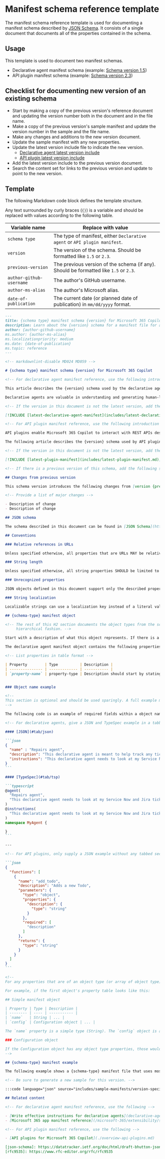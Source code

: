 # Manifest schema reference template

The manifest schema reference template is used for documenting a manifest schema described by [JSON Schema](https://json-schema.org/). It consists of a single document that documents all of the properties contained in the schema.

## Usage

This template is used to document two manifest schemas.

- Declarative agent manifest schema (example: [Schema version 1.5](/docs/declarative-agent-manifest-1.5.md))
- API plugin manifest schema (example: [Schema version 2.3](/docs/api-plugin-manifest-2.3.md))

## Checklist for documenting new version of an existing schema

- Start by making a copy of the previous version's reference document and updating the version number both in the document and in the file name.
- Make a copy of the previous version's sample manifest and update the version number in the sample and the file name.
- Make any changes and additions to the new version document.
- Update the sample manifest with any new properties.
- Update the latest version include file to indicate the new version.
  - [Declarative agent latest version include](/docs/includes/latest-declarative-agent-manifest.md)
  - [API plugin latest version include](/docs/includes/latest-plugin-manifest.md)
- Add the latest version include to the previous version document.
- Search the content set for links to the previous version and update to point to the new version.

## Template

The following Markdown code block defines the template structure.

Any text surrounded by curly braces (`{}`) is a variable and should be replaced with values according to the following table.

| Variable name | Replace with value |
| ------------- | ------------------ |
| `schema type` | The type of manifest, either `Declarative agent` or `API plugin manifest`. |
| `version`     | The version of the schema. Should be formatted like `1.5` or `2.3`. |
| `previous-version`     | The previous version of the schema (if any). Should be formatted like `1.5` or `2.3`. |
| `author-github-username` | The author's GitHub username. |
| `author-ms-alias` | The author's Microsoft alias. |
| `date-of-publication` | The current date (or planned date of publication) in `mm/dd/yyyy` format. |

~~~md
---
title: {schema type} manifest schema {version} for Microsoft 365 Copilot
description: Learn about the {version} schema for a manifest file for a {schema type} in Microsoft 365 Copilot.
author: {author-github-username}
ms.author: {author-ms-alias}
ms.localizationpriority: medium
ms.date: {date-of-publication}
ms.topic: reference
---

<!-- markdownlint-disable MD024 MD059 -->

# {schema type} manifest schema {version} for Microsoft 365 Copilot

<!-- For declarative agent manifest reference, use the following introduction -->

This article describes the {version} schema used by the declarative agent manifest. The manifest is a machine-readable document that provides a Large Language Model (LLM) with the necessary instructions, knowledge, and actions to specialize in addressing a select set of user problems. Declarative agent manifests are referenced by the Microsoft 365 app manifest inside an [app package](agents-are-apps.md#app-package). For details, see the [Microsoft 365 app manifest reference](/microsoft-365/extensibility/schema/declarative-agent-ref).

Declarative agents are valuable in understanding and generating human-like text, making them versatile for tasks like writing and answering questions. This specification is focused on the declarative agent manifest that acts as a structured framework to specialize and enhance functionalities a specific user needs.

<!-- If the version in this document is not the latest version, add the following line -->

[!INCLUDE [latest-declarative-agent-manifest](includes/latest-declarative-agent-manifest.md)]

<!-- For API plugin manifest reference, use the following introduction -->

API plugins enable Microsoft 365 Copilot to interact with REST APIs described by an [OpenAPI description](https://www.openapis.org/what-is-openapi). The OpenAPI description in an API plugin describes the REST APIs that Copilot can interact with. In addition, an API plugin includes a plugin manifest file that provides metadata about the plugin, such as the plugin's name, description, and version. The plugin manifest also includes information about the plugin's capabilities, such as the APIs it supports and the operations it can perform.

The following article describes the {version} schema used by API plugin manifest files. For more information about API plugins, see [API plugins for Microsoft 365 Copilot](./overview-api-plugins.md).

<!-- If the version in this document is not the latest version, add the following line -->

[!INCLUDE [latest-plugin-manifest](includes/latest-plugin-manifest.md)]

<!-- If there is a previous version of this schema, add the following section -->

## Changes from previous version

This schema version introduces the following changes from [version {previous-version}](link-to-previous-version):

<!-- Provide a list of major changes -->

- Description of change
- Description of change

## JSON schema

The schema described in this document can be found in [JSON Schema](https://json-schema.org/) format [here](link-to-published-json-schema).

## Conventions

### Relative references in URLs

Unless specified otherwise, all properties that are URLs MAY be relative references. Relative references in the manifest document are relative the location of the manifest document.

### String length

Unless specified otherwise, all string properties SHOULD be limited to 4K characters. This string length doesn't confer any acceptable size for the entire document. Implementations are free to impose their own practical limits on manifest length.

### Unrecognized properties

JSON objects defined in this document support only the described properties. Unrecognized or extraneous properties in any JSON object SHOULD make the entire document invalid.

### String localization

Localizable strings can use a localization key instead of a literal value. The syntax is `[[key_name]]`, where `key_name` is the key name in the `localizationKeys` property in your localization files. For details on localization, see [Localize your agent](localize-agents.md).

## {schema-type} manifest object

<!-- The rest of this H2 section documents the object types from the schema in a
     hierarchical fashion. -->

Start with a description of what this object represents. If there is a previous version of this schema, you SHOULD use the same description as the previous version for consistency. Only change the description if absolutely necessary.

The declarative agent manifest object contains the following properties.

<!-- List properties in table format -->

| Property        | Type          | Description |
| --------------- | ------------- | ----------- |
| `property-name` | property-type | Description should start by stating if the property is required or optional, then give a description of the property. Finally, if there are any constraints on the property value, state them at the end. Example: Required. The schema version. Must be set to `v1.5`. |


### Object name example

<!--
This section is optional and should be used sparingly. A full example manifest is included at the bottom of the page. If you add an example, the title of this section should be the same as the parent section, with "example" added to the end. So if the parent section is named "Foo object", the example section would be "Foo object example". The heading level should be one greater than the parent.
-->

The following code is an example of required fields within a object name.

<!-- For declarative agents, give a JSON and TypeSpec example in a tabbed section -->

#### [JSON](#tab/json)

```json
{
  "name" : "Repairs agent",
  "description": "This declarative agent is meant to help track any tickets and repairs",
  "instructions": "This declarative agent needs to look at my Service Now and Jira tickets/instances to help me keep track of open items"
}
```

#### [TypeSpec](#tab/tsp)

```typescript
@agent(
  "Repairs agent",
  "This declarative agent needs to look at my Service Now and Jira tickets/instances to help me keep track of open items"
)
@instructions(
  "This declarative agent needs to look at my Service Now and Jira tickets/instances to help me keep track of open items"
)
namespace MyAgent {

}
```

---

<!-- For API plugins, only supply a JSON example without any tabbed section markup. -->

```json
{
  "functions": [
    {
      "name": "add_todo",
      "description": "Adds a new Todo",
      "parameters": {
        "type": "object",
        "properties": {
          "description": {
            "type": "string"
          }
        },
        "required": [
          "description"
        ]
      },
      "returns": {
        "type": "string"
      }
    }
  ]
}
```

<!--
For any properties that are of an object type (or array of object type), add a section for that object using the same format. The section heading level should be one greater than the parent object. Continue this iteratively until all object types have been documented.

For example, if the first object's property table looks like this:

## Simple manifest object

| Property | Type | Description |
| -------- | ---- | ----------- |
| `name`   | String | ... |
| `config` | Configuration object | ... |

The `name` property is a simple type (String). The `config` object is an object type and needs a documentation section. It would be added as an H3 (since the parent "Simple manifest object" section is H2):

### Configuration object

If the Configuration object has any object type properties, those would be documented in H4 sections.
-->

## {schema-type} manifest example

The following example shows a {schema-type} manifest file that uses most of the manifest properties described in this article.

<!-- Be sure to generate a new sample for this version. -->

:::code language="json" source="includes/sample-manifests/version-specific-sample-manifest-file":::

## Related content

<!-- For declarative agent manifest reference, use the following -->

- [Write effective instructions for declarative agents](declarative-agent-instructions.md)
- [Microsoft 365 app manifest reference](/microsoft-365/extensibility/schema)

<!-- For API plugin manifest reference, use the following -->

- [API plugins for Microsoft 365 Copilot](./overview-api-plugins.md)

[json-schema]: https://datatracker.ietf.org/doc/html/draft-bhutton-json-schema
[rfc9535]: https://www.rfc-editor.org/rfc/rfc9535
~~~
